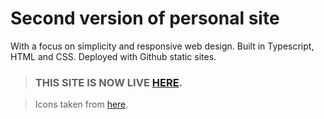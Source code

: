 # Second version of personal site

With a focus on simplicity and responsive web design. Built in Typescript, HTML and CSS. Deployed with Github static sites.

> ### THIS SITE IS NOW LIVE [HERE](https://gongahkia.github.io/index.html).

> Icons taken from [here](https://simpleicons.org/?q=smile).
